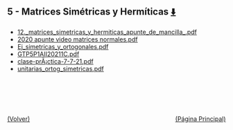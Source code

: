 
<html>
<body>
<h2>5 - Matrices Simétricas y Hermíticas <a href="https://downgit.github.io/#/home?url=https://github.com/Apuntes-FIUBA/Apuntes-Electronica/tree/main/81 - Matemática/8102 - Algebra II/Clases Vargas/5 - Matrices Simétricas y Hermíticas" style="font-size:20px">  ⬇️ </a></h2>
<ul>
    <li><a href="12._matrices_simetricas_y_hermiticas_apunte_de_mancilla_.pdf">12._matrices_simetricas_y_hermiticas_apunte_de_mancilla_.pdf</a></li>
    <li><a href="2020 apunte video matrices normales.pdf">2020 apunte video matrices normales.pdf</a></li>
    <li><a href="Ej_simetricas_y_ortogonales.pdf">Ej_simetricas_y_ortogonales.pdf</a></li>
    <li><a href="GTP5P1AII20211C.pdf">GTP5P1AII20211C.pdf</a></li>
    <li><a href="clase-prÃ¡ctica-7-7-21.pdf">clase-prÃ¡ctica-7-7-21.pdf</a></li>
    <li><a href="unitarias_ortog_simetricas.pdf">unitarias_ortog_simetricas.pdf</a></li>
</ul>
</body>
</html>











<br><br><br><br><br><a href="../" style="float: left">(Volver)</a> <a href="https://apuntes-fiuba.github.io/Apuntes-Electronica" style="float: right">(Página Principal)</a>
